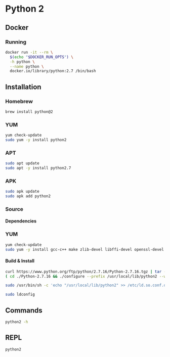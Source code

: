 # Python 2

## Docker

### Running

```sh
docker run -it --rm \
  $(echo "$DOCKER_RUN_OPTS") \
  -h python \
  --name python \
  docker.io/library/python:2.7 /bin/bash
```

## Installation

### Homebrew

```sh
brew install python@2
```

### YUM

```sh
yum check-update
sudo yum -y install python2
```

### APT

```sh
sudo apt update
sudo apt -y install python2.7
```

### APK

```sh
sudo apk update
sudo apk add python2
```

### Source

#### Dependencies

### YUM

```sh
yum check-update
sudo yum -y install gcc-c++ make zlib-devel libffi-devel openssl-devel bzip2-devel readline-devel sqlite-devel
```

#### Build & Install

```sh
curl https://www.python.org/ftp/python/2.7.16/Python-2.7.16.tgz | tar -zx
( cd ./Python-2.7.16 && ./configure --prefix /usr/local/lib/python2 --with-threads --enable-shared && make && sudo make altinstall ) && rm -fR ./Python-2.7.16
```

```sh
sudo /usr/bin/sh -c 'echo "/usr/local/lib/python2" >> /etc/ld.so.conf.d/python2.conf'
```

```sh
sudo ldconfig
```

## Commands

```sh
python2 -h
```

## REPL

```sh
python2
```
